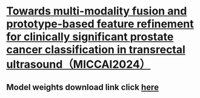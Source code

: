 # [Towards multi-modality fusion and prototype-based feature refinement for clinically significant prostate cancer classification in transrectal ultrasound（MICCAI2024）](https://link.springer.com/chapter/10.1007/978-3-031-72086-4_68)

## Model weights download link click [here](https://drive.google.com/drive/folders/12Ux0R9ljs66JvvTNLAt7q0RxSmbZf6sS?usp=sharing)


